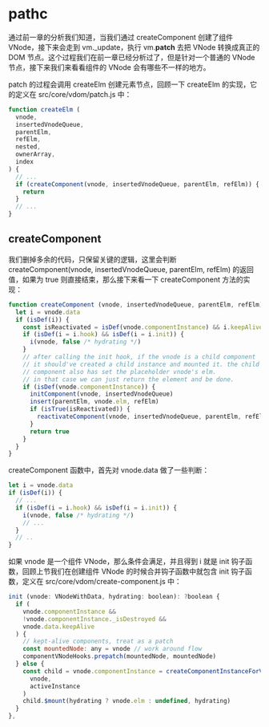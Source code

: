 # pathc

通过前一章的分析我们知道，当我们通过 createComponent 创建了组件 VNode，接下来会走到 vm._update，执行 vm.__patch__ 去把 VNode 转换成真正的 DOM 节点。这个过程我们在前一章已经分析过了，但是针对一个普通的 VNode 节点，接下来我们来看看组件的 VNode 会有哪些不一样的地方。

patch 的过程会调用 createElm 创建元素节点，回顾一下 createElm 的实现，它的定义在 src/core/vdom/patch.js 中：

```js
function createElm (
  vnode,
  insertedVnodeQueue,
  parentElm,
  refElm,
  nested,
  ownerArray,
  index
) {
  // ...
  if (createComponent(vnode, insertedVnodeQueue, parentElm, refElm)) {
    return
  }
  // ...
}
```

## createComponent

我们删掉多余的代码，只保留关键的逻辑，这里会判断 createComponent(vnode, insertedVnodeQueue, parentElm, refElm) 的返回值，如果为 true 则直接结束，那么接下来看一下 createComponent 方法的实现：

```js
function createComponent (vnode, insertedVnodeQueue, parentElm, refElm) {
  let i = vnode.data
  if (isDef(i)) {
    const isReactivated = isDef(vnode.componentInstance) && i.keepAlive
    if (isDef(i = i.hook) && isDef(i = i.init)) {
      i(vnode, false /* hydrating */)
    }
    // after calling the init hook, if the vnode is a child component
    // it should've created a child instance and mounted it. the child
    // component also has set the placeholder vnode's elm.
    // in that case we can just return the element and be done.
    if (isDef(vnode.componentInstance)) {
      initComponent(vnode, insertedVnodeQueue)
      insert(parentElm, vnode.elm, refElm)
      if (isTrue(isReactivated)) {
        reactivateComponent(vnode, insertedVnodeQueue, parentElm, refElm)
      }
      return true
    }
  }
}
```

createComponent 函数中，首先对 vnode.data 做了一些判断：

```js
let i = vnode.data
if (isDef(i)) {
  // ...
  if (isDef(i = i.hook) && isDef(i = i.init)) {
    i(vnode, false /* hydrating */)
    // ...
  }
  // ..
}
```

如果 vnode 是一个组件 VNode，那么条件会满足，并且得到 i 就是 init 钩子函数，回顾上节我们在创建组件 VNode 的时候合并钩子函数中就包含 init 钩子函数，定义在 src/core/vdom/create-component.js 中：

```js
init (vnode: VNodeWithData, hydrating: boolean): ?boolean {
  if (
    vnode.componentInstance &&
    !vnode.componentInstance._isDestroyed &&
    vnode.data.keepAlive
  ) {
    // kept-alive components, treat as a patch
    const mountedNode: any = vnode // work around flow
    componentVNodeHooks.prepatch(mountedNode, mountedNode)
  } else {
    const child = vnode.componentInstance = createComponentInstanceForVnode(
      vnode,
      activeInstance
    )
    child.$mount(hydrating ? vnode.elm : undefined, hydrating)
  }
},
```